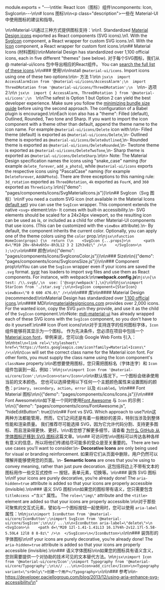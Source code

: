 module.exports = "---\ntitle: React Icon（图标）组件\ncomponents: Icon, SvgIcon\n---\n\n# Icons 图标\n\n<p class=\"description\">一些在 Material-UI 中使用图标的建议和指导。</p>\n\nMaterial-UI通过三种方式提供图标支持：\n\n1. Standardized [Material Design icons](#material-icons) exported as React components (SVG icons).\n1. With the [SvgIcon](#svgicon) component, a React wrapper for custom SVG icons.\n1. With the [Icon](#icon-font-icons) component, a React wrapper for custom font icons.\n\n## Material Icons (材料图标)\n\nMaterial Design has standardized over 1,100 official icons, each in five different \"themes\" (see below). 对于每个SVG图标，我们从 @ material-ui/icons 包中导出相应的React组件。 You can [search the full list of these icons](/components/material-icons/).\n\n### 使用\n\nInstall `@material-ui/icons`. Import icons using one of these two options:\n\n- 方法 1:\n\n  ```jsx\n  import AccessAlarmIcon from '@material-ui/icons/AccessAlarm';\n  import ThreeDRotation from '@material-ui/icons/ThreeDRotation';\n  ```\n\n- 选项2:\n\n  ```jsx\n  import { AccessAlarm, ThreeDRotation } from '@material-ui/icons';\n  ```\n\nThe safest is Option 1 but Option 2 can yield the best developer experience. Make sure you follow the [minimizing bundle size guide](/guides/minimizing-bundle-size/#option-2) before using the second approach. The configuration of a Babel plugin is encouraged.\n\nEach icon also has a \"theme\": Filled (default), Outlined, Rounded, Two tone and Sharp. If you want to import the icon component with a theme other than default, append the theme name to the icon name. For example `@material-ui/icons/Delete` icon with:\n\n- Filled theme (default) is exported as `@material-ui/icons/Delete`,\n- Outlined theme is exported as `@material-ui/icons/DeleteOutlined`,\n- Rounded theme is exported as `@material-ui/icons/DeleteRounded`,\n- Twotone theme is exported as `@material-ui/icons/DeleteTwoTone`,\n- Sharp theme is exported as `@material-ui/icons/DeleteSharp`.\n\n> Note: The Material Design specification names the icons using \"snake_case\" naming (for example `delete_forever`, `add_a_photo`), while `@material-ui/icons` exports the respective icons using \"PascalCase\" naming (for example `DeleteForever`, `AddAPhoto`). There are three exceptions to this naming rule: `3d_rotation` exported as `ThreeDRotation`, `4k` exported as `FourK`, and `360` exported as `ThreeSixty`.\n\n{{\"demo\": \"pages/components/icons/SvgMaterialIcons.js\"}}\n\n## SvgIcon（Svg 图标）\n\nIf you need a custom SVG icon (not available in the Material Icons [default set](/components/material-icons/)) you can use the `SvgIcon` wrapper. This component extends the native `<svg>` element:\n\n- It comes with built-in accessibility.\n- SVG elements should be scaled for a 24x24px viewport, so the resulting icon can be used as is, or included as a child for other Material-UI components that use icons. (This can be customized with the `viewBox` attribute).\n- By default, the component inherits the current color. Optionally, you can apply one of the theme colors using the `color` prop.\n\n```jsx\nfunction HomeIcon(props) {\n  return (\n    <SvgIcon {...props}>\n      <path d=\"M10 20v-6h4v6h5v-8h3L12 3 2 12h3v8z\" />\n    </SvgIcon>\n  );\n}\n```\n\n### 颜色\n\n{{\"demo\": \"pages/components/icons/SvgIconsColor.js\"}}\n\n### Size\n\n{{\"demo\": \"pages/components/icons/SvgIconsSize.js\"}}\n\n### Component prop\n\nYou can use the `SvgIcon` wrapper even if your icons are saved the `.svg` format. [svgr](https://github.com/smooth-code/svgr) has loaders to import svg files and use them as React components. For instance, with webpack:\n\n**webpack.config.js**\n```js\n{\n  test: /\\.svg$/,\n  use: ['@svgr/webpack'],\n}\n```\n\n```jsx\nimport StarIcon from './star.svg';\n\n<SvgIcon component={StarIcon} viewBox=\"0 0 600 476.6\" />\n```\n\n### 库\n\n#### Material Design (recommended)\n\nMaterial Design has standardized over [1,100 official icons](#material-icons).\n\n#### MDI\n\n[materialdesignicons.com](https://materialdesignicons.com/) provides over 2,000 icons. For the wanted icon, copy the SVG `path` they provide, and use it as the child of the `SvgIcon` component.\n\nNote: [mdi-material-ui](https://github.com/TeamWertarbyte/mdi-material-ui) has already wrapped each of these SVG icons with the `SvgIcon` component, so you don't have to do it yourself.\n\n## Icon (Font icons)\n\n对于支持连字的任何图标字体，`Icon` 组件能够将其显示为一个图标。 作为先决条件，您必须在项目中包括一个 [Material icon font](https://google.github.io/material-design-icons/#icon-font-for-the-web)，举例来说，您可以由 Google Web Fonts 引入：\n\n```html\n<link rel=\"stylesheet\" href=\"https://fonts.googleapis.com/icon?family=Material+Icons\" />\n```\n\n`Icon` will set the correct class name for the Material icon font. For other fonts, you must supply the class name using the Icon component's `className` property.\n\n若想要使用图标，您只需把图标名（字体连字）和 `Icon` 组件包装到一起，例如：\n\n```jsx\nimport Icon from '@material-ui/core/Icon';\n\n<Icon>star</Icon>\n```\n\n默认情况下，一个图标会继承使用当前的文本颜色。 您也可以选择使用以下任何一个主题颜色属性来设置图标的颜色：`primary`，`secondary`，`action`，`error` 以及 `disabled`。\n\n### Font Material 图标\n\n{{\"demo\": \"pages/components/icons/Icons.js\"}}\n\n### Font Awesome\n\n如下是一个同时使用[Font Awesome](https://fontawesome.com/icons) 与 `Icon` 的示例：\n\n{{\"demo\": \"pages/components/icons/FontAwesome.js\", \"hideEditButton\": true}}\n\n## Font vs SVG. Which approach to use?\n\n这两种方法都能管用，然而，它们之间还是有着一些微妙的差异，特别当涉及到整体性能和渲染质量。 我们推荐尽可能选择 SVG，因为它允许代码分割、支持更多图标、而且渲染得更快、更好。\n\n若您想了解更多细节，请查看 [ 为什么 GitHub 从字体图标迁移到 SVG 图标](https://github.blog/2016-02-22-delivering-octicons-with-svg/)这篇文章。\n\n## 可访问性\n\n图标可以传达各种各样有意义的信息，所以将他们传递给尽可能多的受众是至关重要的。 There are two use cases you’ll want to consider:\n- **Decorative Icons** are only being used for visual or branding reinforcement. 如果将它们从页面中删除，用户仍然可以理解并能够使用您的页面。\n- **Semantic Icons** are ones that you’re using to convey meaning, rather than just pure decoration. 这包括将边上不带有文本的图标用作一些交互式控件 — 按钮，表单元素，切换等。\n\n### 装饰 SVG 图标\n\nIf your icons are purely decorative, you’re already done! The `aria-hidden=true` attribute is added so that your icons are properly accessible (invisible).\n\n### 语义 SVG 图标\n\n如果您的图标带有语义，您只需要包含 `titleAccess =“含义”` 属性。 The `role=\"img\"` attribute and the `<title>` element are added so that your icons are properly accessible.\n\n对于那些可聚焦的交互式元素，譬如与一个图标按钮一起使用时，您可以使用 `aria-label` 属性：\n\n```jsx\nimport IconButton from '@material-ui/core/IconButton';\nimport SvgIcon from '@material-ui/core/SvgIcon';\n\n// ...\n\n<IconButton aria-label=\"delete\">\n  <SvgIcon>\n    <path d=\"M20 12l-1.41-1.41L13 16.17V4h-2v12.17l-5.58-5.59L4 12l8 8 8-8z\" />\n  </SvgIcon>\n</IconButton>\n```\n\n### 装饰形的字体图标\n\nIf your icons are purely decorative, you’re already done! The `aria-hidden=true` attribute is added so that your icons are properly accessible (invisible).\n\n### 语义字体图标\n\n如果您的图标具有语义含义，您则需要提供一个对协助的技术可见的文本替代方法。\n\n```jsx\nimport Icon from '@material-ui/core/Icon';\nimport Typography from '@material-ui/core/Typography';\n\n// ...\n\n<Icon>add_circle</Icon>\n<Typography variant=\"srOnly\">创建一个用户</Typography>\n```\n\n### 参考\n\n- https://developer.paciellogroup.com/blog/2013/12/using-aria-enhance-svg-accessibility/\n"